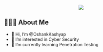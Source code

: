 <p align="center">
  <img src="https://media.tenor.com/vim4TWKwY5MAAAAd/discord-hacking.gif" />
</p>

## 🙋🏼‍♂️ About Me
- 👋 Hi, I’m @OshankKashyap
- 👀 I’m interested in Cyber Security
- 🌱 I’m currently learning Penetration Testing